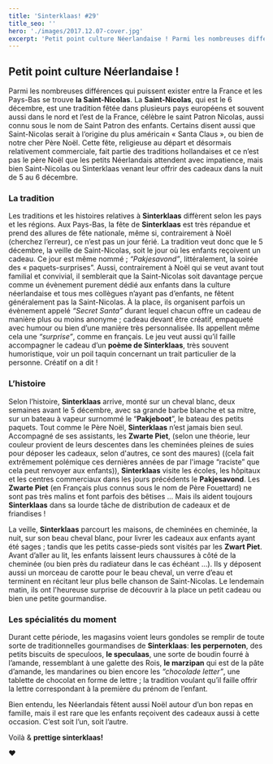 ```yaml
---
title: 'Sinterklaas! #29'
title_seo: ''
hero: './images/2017.12.07-cover.jpg'
excerpt: 'Petit point culture Néerlandaise ! Parmi les nombreuses différences qui puissent exister entre la France et les Pays-Bas se trouve la Saint-Nicolas. La Saint-Nicolas, qui est le 6 décembre, est une tradition fêtée dans plusieurs pays européens et souvent aussi dans le nord et l’est de la France, célèbre le saint Patron Nicolas, aussi connu sous'
---
```


## Petit point culture Néerlandaise !

Parmi les nombreuses différences qui puissent exister entre la France et les Pays-Bas se trouve **la Saint-Nicolas**.
La **Saint-Nicolas**, qui est le 6 décembre, est une tradition fêtée dans plusieurs pays européens et souvent aussi dans le nord et l’est de la France, célèbre le saint Patron Nicolas, aussi connu sous le nom de Saint Patron des enfants. Certains disent aussi que Saint-Nicolas serait à l’origine du plus américain « Santa Claus », ou bien de notre cher Père Noël. Cette fête, religieuse au départ et désormais relativement commerciale, fait partie des traditions hollandaises et ce n’est pas le père Noël que les petits Néerlandais attendent avec impatience, mais bien Saint-Nicolas ou Sinterklaas venant leur offrir des cadeaux dans la nuit de 5 au 6 décembre.

### La tradition

Les traditions et les histoires relatives à **Sinterklaas** diffèrent selon les pays et les régions. Aux Pays-Bas, la fête de **Sinterklaas** est très répandue et prend des allures de fête nationale, même si, contrairement à Noël (cherchez l’erreur), ce n’est pas un jour férié. La tradition veut donc que le 5 décembre, la veille de Saint-Nicolas, soit le jour où les enfants reçoivent un cadeau. Ce jour est même nommé ; _“Pakjesavond”_, littéralement, la soirée des « paquets-surprises”. Aussi, contrairement à Noël qui se veut avant tout familial et convivial, il semblerait que la Saint-Nicolas soit davantage perçue comme un évènement purement dédié aux enfants dans la culture néerlandaise et tous mes collègues n’ayant pas d’enfants, ne fêtent généralement pas la Saint-Nicolas. À la place, ils organisent parfois un évènement appelé _“Secret Santa”_ durant lequel chacun offre un cadeau de manière plus ou moins anonyme ; cadeau devant être créatif, empaqueté avec humour ou bien d’une manière très personnalisée. Ils appellent même cela une _“surprise”_, comme en français. Le jeu veut aussi qu’il faille accompagner le cadeau d’un **poème de Sinterklaas**, très souvent humoristique, voir un poil taquin concernant un trait particulier de la personne. Créatif on a dit !

### L’histoire

Selon l’histoire, **Sinterklaas** arrive, monté sur un cheval blanc, deux semaines avant le 5 décembre, avec sa grande barbe blanche et sa mitre, sur un bateau à vapeur surnommé le “**Pakjeboot**”, le bateau des petits paquets. Tout comme le Père Noël, **Sinterklaas** n’est jamais bien seul. Accompagné de ses assistants, les **Zwarte Piet**, (selon une théorie, leur couleur provient de leurs descentes dans les cheminées pleines de suies pour déposer les cadeaux, selon d'autres, ce sont des maures) ((cela fait extrêmement polémique ces dernières années de par l'image “raciste” que cela peut renvoyer aux enfants)), **Sinterklaas** visite les écoles, les hôpitaux et les centres commerciaux dans les jours précédents le **Pakjesavond**. Les **Zwarte Piet** (en Français plus connus sous le nom de Père Fouettard) ne sont pas très malins et font parfois des bêtises ... Mais ils aident toujours **Sinterklaas** dans sa lourde tâche de distribution de cadeaux et de friandises !

La veille, **Sinterklaas** parcourt les maisons, de cheminées en cheminée, la nuit, sur son beau cheval blanc, pour livrer les cadeaux aux enfants ayant été sages ; tandis que les petits casse-pieds sont visités par les **Zwart Piet**. Avant d’aller au lit, les enfants laissent leurs chaussures à côté de la cheminée (ou bien près du radiateur dans le cas échéant ...). Ils y déposent aussi un morceau de carotte pour le beau cheval, un verre d’eau et terminent en récitant leur plus belle chanson de Saint-Nicolas. Le lendemain matin, ils ont l'heureuse surprise de découvrir à la place un petit cadeau ou bien une petite gourmandise.

### Les spécialités du moment

Durant cette période, les magasins voient leurs gondoles se remplir de toute sorte de traditionnelles gourmandises de **Sinterklaas**: **les perpernoten**, des petits biscuits de speculoos, **le speculaas**, une sorte de boudin fourré à l’amande, ressemblant à une galette des Rois, **le marzipan** qui est de la pâte d’amande, les mandarines ou bien encore les _“chocolade letter”_, une tablette de chocolat en forme de lettre ; la tradition voulant qu’il faille offrir la lettre correspondant à la première du prénom de l’enfant.

Bien entendu, les Néerlandais fêtent aussi Noël autour d’un bon repas en famille, mais il est rare que les enfants reçoivent des cadeaux aussi à cette occasion. C’est soit l’un, soit l’autre.

Voilà & **prettige sinterklaas!**

♥
